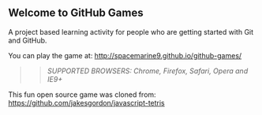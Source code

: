 ## Welcome to GitHub Games

A project based learning activity for people who are getting started with Git and GitHub.

You can play the game at: http://spacemarine9.github.io/github-games/

>> _*SUPPORTED BROWSERS*: Chrome, Firefox, Safari, Opera and IE9+_

This fun open source game was cloned from: https://github.com/jakesgordon/javascript-tetris
